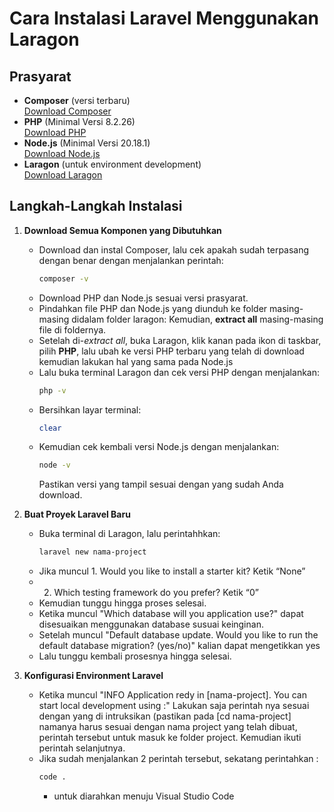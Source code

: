 # Cara Instalasi Laravel Menggunakan Laragon

## Prasyarat

- **Composer** (versi terbaru)  
  [Download Composer](https://getcomposer.org/download/)  
- **PHP** (Minimal Versi 8.2.26)  
  [Download PHP](https://www.php.net/downloads.php)  
- **Node.js** (Minimal Versi 20.18.1)  
  [Download Node.js](https://nodejs.org/en/download/prebuilt-installer)  
- **Laragon** (untuk environment development)  
  [Download Laragon](https://laragon.org/download/)

## Langkah-Langkah Instalasi

1. **Download Semua Komponen yang Dibutuhkan**  
   - Download dan instal Composer, lalu cek apakah sudah terpasang dengan benar dengan menjalankan perintah:  
     ```bash
     composer -v
     ```
   - Download PHP dan Node.js sesuai versi prasyarat.  
   - Pindahkan file PHP dan Node.js yang diunduh ke folder masing-masing didalam folder laragon: 
     Kemudian, **extract all** masing-masing file di foldernya.  
   - Setelah di-*extract all*, buka Laragon, klik kanan pada ikon di taskbar, pilih **PHP**, lalu ubah ke versi PHP terbaru yang telah di download kemudian lakukan hal yang sama pada Node.js
   - Lalu buka terminal Laragon dan cek versi PHP dengan menjalankan:  
     ```bash
     php -v
     ```
   - Bersihkan layar terminal:  
     ```bash
     clear
     ```
   - Kemudian cek kembali versi Node.js dengan menjalankan:  
     ```bash
     node -v
     ```
     Pastikan versi yang tampil sesuai dengan yang sudah Anda download.  

2. **Buat Proyek Laravel Baru**  
   - Buka terminal di Laragon, lalu perintahhkan:  
     ```bash
     laravel new nama-project
     ```
   - Jika muncul 1. Would you like to install a starter kit? Ketik “None”
   - 2. Which testing framework do you prefer? Ketik “0” 
   - Kemudian tunggu hingga proses selesai.
   - Ketika muncul "Which database will you application use?" dapat disesuaikan menggunakan database susuai keinginan.
   - Setelah muncul "Default database update. Would you like to run the default database migration? (yes/no)" kalian dapat mengetikkan yes
   - Lalu tunggu kembali prosesnya hingga selesai.
3. **Konfigurasi Environment Laravel**

   - Ketika muncul "INFO Application redy in [nama-project]. You can start local development using :" Lakukan saja perintah nya sesuai dengan yang di intruksikan (pastikan pada [cd nama-project] namanya harus sesuai dengan nama project yang telah dibuat, perintah tersebut untuk masuk ke folder project. Kemudian ikuti perintah selanjutnya.
   - Jika sudah menjalankan 2 perintah tersebut, sekatang perintahkan :
     ```bash
     code .
     ```
     - untuk diarahkan menuju Visual Studio Code
